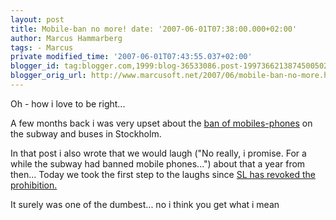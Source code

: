 ```yaml
---
layout: post
title: Mobile-ban no more! date: '2007-06-01T07:38:00.000+02:00'
author: Marcus Hammarberg
tags: - Marcus
private modified_time: '2007-06-01T07:43:55.037+02:00'
blogger_id: tag:blogger.com,1999:blog-36533086.post-1997366213874500502
blogger_orig_url: http://www.marcusoft.net/2007/06/mobile-ban-no-more.html
---
```


Oh - how i
love to be right...

A few months back i was very upset about the [ban of
mobiles-phones](http://marcushammarberg.blogspot.com/2007/01/mobilephones-forbidden-on-subway-in.html)
on the subway and buses in Stockholm.

In that post i also wrote that we would laugh ("No really, i promise.
For a while the subway had banned mobile phones...") about that a year
from then... Today we took the first step to the laughs since [SL has
revoked the
prohibition.](http://www.sl.se/Templates/Article.aspx?id=5245)

It surely was one of the dumbest... no i think you get what i mean
